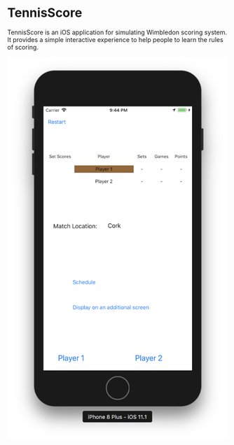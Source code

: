 # TennisScore

TennisScore is an iOS application for simulating Wimbledon scoring system. It provides a simple interactive experience to help people to learn the rules of scoring.

![Tennis Scoring](https://github.com/QiuyangNie/TennisScore/blob/master/img/tennisScore.png)

